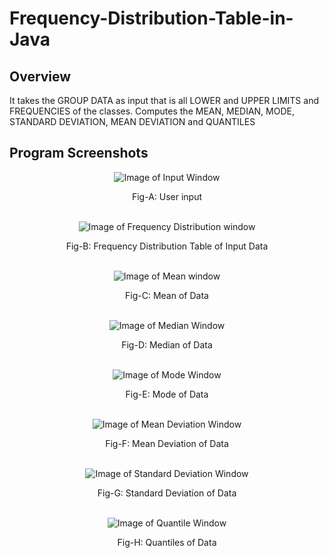# Frequency-Distribution-Table-in-Java

## Overview
It takes the GROUP DATA as input that is all LOWER and UPPER LIMITS and FREQUENCIES of the classes. Computes the MEAN, MEDIAN, MODE, STANDARD DEVIATION, MEAN DEVIATION and QUANTILES

## Program Screenshots


<p align = 'center'>
 <img src = "ScreenShots/UI/InputWindow.png"  alt = "Image of Input Window" >
</p>
 
 <div align = "center">
  <figcaption align = "center"> Fig-A: User input </figcaption>
 </div>
 </br>
 
 <p align = 'center'>
 <img src = "ScreenShots/UI/TableWindow.png"  alt = "Image of Frequency Distribution window" >
</p>
 
 <div align = "center">
  <figcaption align = "center"> Fig-B: Frequency Distribution Table of Input Data </figcaption>
 </div>
 </br>
 
 <p align = 'center'>
 <img src = "ScreenShots/UI/MeanWindow.png"  alt = "Image of Mean window" >
</p>
 
 <div align = "center">
  <figcaption align = "center"> Fig-C: Mean of Data  </figcaption>
 </div>
 </br>
 
 <p align = 'center'>
 <img src = "ScreenShots/UI/MedianWindow.png"  alt = "Image of Median Window" >
</p>
 
 <div align = "center">
  <figcaption align = "center"> Fig-D: Median of Data  </figcaption>
 </div>
 </br>
 
  <p align = 'center'>
  <img src = "ScreenShots/UI/ModeWindow.png"  alt = "Image of Mode Window" >
  </p>
 
 <div align = "center">
  <figcaption align = "center"> Fig-E: Mode of Data  </figcaption>
 </div>
 </br>
 
  <p align = 'center'>
  <img src = "ScreenShots/UI/MeanDeviationWindow.png"  alt = "Image of Mean Deviation Window" >
  </p>
 
 <div align = "center">
  <figcaption align = "center"> Fig-F: Mean Deviation of Data  </figcaption>
 </div>
 </br>
 
  <p align = 'center'>
  <img src = "ScreenShots/UI/StandardDeviationWindow.png"  alt = "Image of Standard Deviation Window" >
  </p>
 
 <div align = "center">
  <figcaption align = "center"> Fig-G: Standard Deviation of Data  </figcaption>
 </div>
 </br>
 
  <p align = 'center'>
  <img src = "ScreenShots/UI/QuantileWindow.png"  alt = "Image of Quantile Window" >
  </p>
 
 <div align = "center">
  <figcaption align = "center"> Fig-H: Quantiles of Data  </figcaption>
 </div>
 </br>
